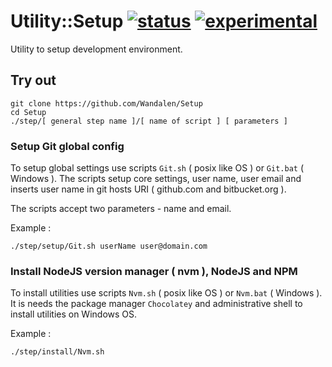 # Utility::Setup [![status](https://github.com/Wandalen/Setup/actions/workflows/StandardPublish.yml/badge.svg)](https://github.com/Wandalen/Setup/actions/workflows/StandardPublish.yml) [![experimental](https://img.shields.io/badge/stability-experimental-orange.svg)](https://github.com/emersion/stability-badges#experimental)

Utility to setup development environment.

## Try out

```
git clone https://github.com/Wandalen/Setup
cd Setup
./step/[ general step name ]/[ name of script ] [ parameters ]
```

### Setup Git global config

To setup global settings use scripts `Git.sh` ( posix like OS ) or `Git.bat` ( Windows ).
The scripts setup core settings, user name, user email and inserts user name in git hosts URI ( github.com and bitbucket.org ).

The scripts accept two parameters - name and email.

Example :

```
./step/setup/Git.sh userName user@domain.com
```

### Install NodeJS version manager ( nvm ), NodeJS and NPM

To install utilities use scripts `Nvm.sh` ( posix like OS ) or `Nvm.bat` ( Windows ).
It is needs the package manager `Chocolatey` and administrative shell to install utilities on Windows OS.

Example :

```
./step/install/Nvm.sh
```

